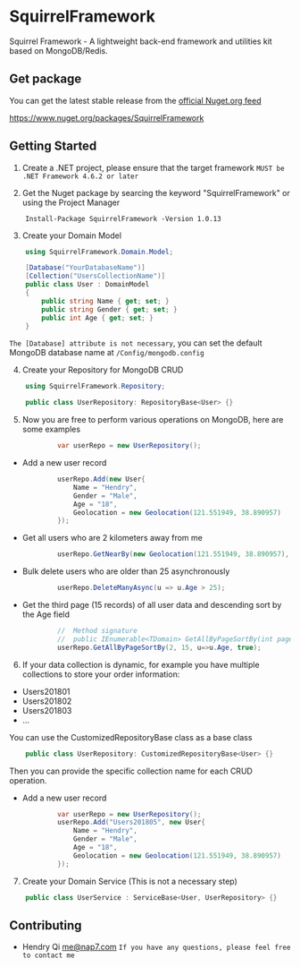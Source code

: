 SquirrelFramework
=================
Squirrel Framework - A lightweight back-end framework and utilities kit based on MongoDB/Redis.

Get package
------------
You can get the latest stable release from the [official Nuget.org feed](https://www.nuget.org/packages/SquirrelFramework)

https://www.nuget.org/packages/SquirrelFramework

## Getting Started
1. Create a .NET project, please ensure that the target framework `MUST be .NET Framework 4.6.2 or later`

2. Get the Nuget package by searcing the keyword "SquirrelFramework" or using the Project Manager
```Shell
    Install-Package SquirrelFramework -Version 1.0.13
```

3. Create your Domain Model
```C#
    using SquirrelFramework.Domain.Model;

    [Database("YourDatabaseName")]
    [Collection("UsersCollectionName")]
    public class User : DomainModel
    {
        public string Name { get; set; }
        public string Gender { get; set; }
        public int Age { get; set; }
    }
```
`The [Database] attribute is not necessary`, you can set the default MongoDB database name at `/Config/mongodb.config`

4. Create your Repository for MongoDB CRUD
```C#
    using SquirrelFramework.Repository;

    public class UserRepository: RepositoryBase<User> {}
```

5. Now you are free to perform various operations on MongoDB, here are some examples
```C#
            var userRepo = new UserRepository();
```

* Add a new user record
```C#
            userRepo.Add(new User{
                Name = "Hendry",
                Gender = "Male",
                Age = "18",
                Geolocation = new Geolocation(121.551949, 38.890957) 
            });
```

* Get all users who are 2 kilometers away from me
```C#
            userRepo.GetNearBy(new Geolocation(121.551949, 38.890957), 2000);
```

* Bulk delete users who are older than 25 asynchronously
```C#
            userRepo.DeleteManyAsync(u => u.Age > 25);
```

* Get the third page (15 records) of all user data and descending sort by the Age field 
```C#
            //  Method signature 
            //  public IEnumerable<TDomain> GetAllByPageSortBy(int pageIndex, int pageSize, Expression<Func<TDomain, object>> sortBy, bool isSortByDescending = false);
            userRepo.GetAllByPageSortBy(2, 15, u=>u.Age, true);
```

6. If your data collection is dynamic, for example you have multiple collections to store your order information:
* Users201801
* Users201802
* Users201803
* ...

You can use the CustomizedRepositoryBase class as a base class
```C#
    public class UserRepository: CustomizedRepositoryBase<User> {}
```
Then you can provide the specific collection name for each CRUD operation.

* Add a new user record
```C#
            var userRepo = new UserRepository();
            userRepo.Add("Users201805", new User{
                Name = "Hendry",
                Gender = "Male",
                Age = "18",
                Geolocation = new Geolocation(121.551949, 38.890957) 
            });
```

7. Create your Domain Service (This is not a necessary step)
```C#
    public class UserService : ServiceBase<User, UserRepository> {}
```

Contributing
------------

* Hendry Qi              me@nap7.com
`If you have any questions, please feel free to contact me`
